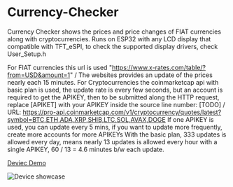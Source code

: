 # Currency-Checker
Currency Checker shows the prices and price changes of FIAT currencies along with cryptocurrencies. Runs on ESP32 with any LCD display that compatible with TFT_eSPI, to check the supported display drivers, check User_Setup.h

For FIAT currencies this url is used "https://www.x-rates.com/table/?from=USD&amount=1" / The websites provides an update of the prices nearly each 15 minutes.
For Cryptocurrencies the coinmarketcap api with basic plan is used, the update rate is every few seconds, but an account is required to get the APIKEY, then to be submitted along the HTTP request, replace [APIKET] with your APIKEY inside the source line number: [TODO] / URL: https://pro-api.coinmarketcap.com/v1/cryptocurrency/quotes/latest?symbol=BTC,ETH,ADA,XRP,SHIB,LTC,SOL,AVAX,DOGE
If one APIKEY is used, you can update every 5 mins, if you want to update more frequently, create more accounts for more APIKEYs
With the basic plan, 333 updates is allowed every day, means nearly 13 updates is allowed every hour with a single APIKEY, 60 / 13 = 4.6 minutes b/w each update. 

[Deviec Demo](https://github.com/user-attachments/assets/e4cc6e9b-52d1-450a-9285-e50fa07c2ad6)

![Device showcase](https://github.com/Hasan-Amkieh/Currency-Checker/assets/46199105/6f00b0dc-0adf-47a6-9311-2274a121d2a6)







